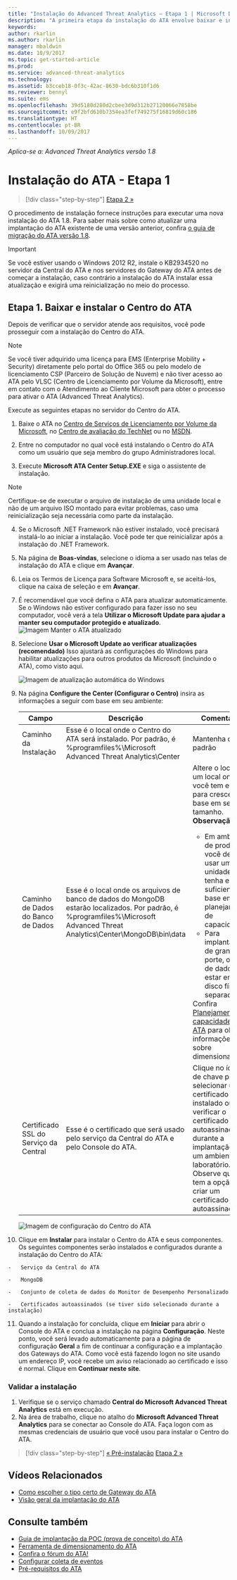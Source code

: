 ```yaml
---
title: "Instalação do Advanced Threat Analytics – Etapa 1 | Microsoft Docs"
description: "A primeira etapa da instalação do ATA envolve baixar e instalar o Centro do ATA em seu servidor escolhido."
keywords: 
author: rkarlin
ms.author: rkarlin
manager: mbaldwin
ms.date: 10/9/2017
ms.topic: get-started-article
ms.prod: 
ms.service: advanced-threat-analytics
ms.technology: 
ms.assetid: b3cceb18-0f3c-42ac-8630-bdc6b310f1d6
ms.reviewer: bennyl
ms.suite: ems
ms.openlocfilehash: 39d5180d280d2cbee3d9d312b27120066e7858be
ms.sourcegitcommit: e9f2bfd610b7354ea3fef749275f16819d60c186
ms.translationtype: HT
ms.contentlocale: pt-BR
ms.lasthandoff: 10/09/2017
---
```

*Aplica-se a: Advanced Threat Analytics versão 1.8*


# <a name="install-ata---step-1"></a>Instalação do ATA - Etapa 1

>[!div class="step-by-step"]
[Etapa 2 »](install-ata-step2.md)

O procedimento de instalação fornece instruções para executar uma nova instalação do ATA 1.8. Para saber mais sobre como atualizar uma implantação do ATA existente de uma versão anterior, confira [o guia de migração do ATA versão 1.8](ata-update-1.8-migration-guide.md).

> [!IMPORTANT] 
> Se você estiver usando o Windows 2012 R2, instale o KB2934520 no servidor da Central do ATA e nos servidores do Gateway do ATA antes de começar a instalação, caso contrário a instalação do ATA instalar essa atualização e exigirá uma reinicialização no meio do processo.

## <a name="step-1-download-and-install-the-ata-center"></a>Etapa 1. Baixar e instalar o Centro do ATA
Depois de verificar que o servidor atende aos requisitos, você pode prosseguir com a instalação do Centro do ATA.
    
> [!NOTE]
>Se você tiver adquirido uma licença para EMS (Enterprise Mobility + Security) diretamente pelo portal do Office 365 ou pelo modelo de licenciamento CSP (Parceiro de Solução de Nuvem) e não tiver acesso ao ATA pelo VLSC (Centro de Licenciamento por Volume da Microsoft), entre em contato com o Atendimento ao Cliente Microsoft para obter o processo para ativar o ATA (Advanced Threat Analytics).

Execute as seguintes etapas no servidor do Centro do ATA.

1.  Baixe o ATA no [Centro de Serviços de Licenciamento por Volume da Microsoft](https://www.microsoft.com/Licensing/servicecenter/default.aspx), no [Centro de avaliação do TechNet](http://www.microsoft.com/evalcenter/) ou no [MSDN](https://msdn.microsoft.com/subscriptions/downloads).

2.  Entre no computador no qual você está instalando o Centro do ATA como um usuário que seja membro do grupo Administradores local.

3.  Execute **Microsoft ATA Center Setup.EXE** e siga o assistente de instalação.

> [!NOTE]   
> Certifique-se de executar o arquivo de instalação de uma unidade local e não de um arquivo ISO montado para evitar problemas, caso uma reinicialização seja necessária como parte da instalação.   

4.  Se o Microsoft .NET Framework não estiver instalado, você precisará instalá-lo ao iniciar a instalação. Você pode ter que reinicializar após a instalação do .NET Framework.
5.  Na página de **Boas-vindas**, selecione o idioma a ser usado nas telas de instalação do ATA e clique em **Avançar**.

6.  Leia os Termos de Licença para Software Microsoft e, se aceitá-los, clique na caixa de seleção e em **Avançar**.

7.  É recomendável que você defina o ATA para atualizar automaticamente. Se o Windows não estiver configurado para fazer isso no seu computador, você verá a tela **Utilizar o Microsoft Update para ajudar a manter seu computador protegido e atualizado**. 
    ![Imagem Manter o ATA atualizado](media/ata_ms_update.png)

8. Selecione **Usar o Microsoft Update ao verificar atualizações (recomendado)** Isso ajustará as configurações do Windows para habilitar atualizações para outros produtos da Microsoft (incluindo o ATA), como visto aqui. 

    ![Imagem de atualização automática do Windows](media/ata_installupdatesautomatically.png)

8.  Na página **Configure the Center (Configurar o Centro)** insira as informações a seguir com base em seu ambiente:

    |Campo|Descrição|Comentários|
    |---------|---------------|------------|
    |Caminho da Instalação|Esse é o local onde o Centro do ATA será instalado. Por padrão, é %programfiles%\Microsoft Advanced Threat Analytics\Center|Mantenha o valor padrão|
    |Caminho de Dados do Banco de Dados|Esse é o local onde os arquivos de banco de dados do MongoDB estarão localizados. Por padrão, é %programfiles%\Microsoft Advanced Threat Analytics\Center\MongoDB\bin\data|Altere o local para um local onde você tem espaço para crescer com base em seu tamanho. **Observação:** <ul><li>Em ambientes de produção, você deve usar uma unidade que tenha espaço suficiente com base em um planejamento de capacidade.</li><li>Para implantações de grande porte, o banco de dados deve estar em um disco físico separado.</li></ul>Confira [Planejamento de capacidade do ATA](ata-capacity-planning.md) para obter informações sobre dimensionamento.|
    |Certificado SSL do Serviço da Central|Esse é o certificado que será usado pelo serviço da Central do ATA e pelo Console do ATA.|Clique no ícone de chave para selecionar um certificado instalado ou verificar o certificado autoassinado durante a implantação em um ambiente de laboratório. Observe que você tem a opção de criar um certificado autoassinado.|
        
    ![Imagem de configuração do Centro do ATA](media/ATA-Center-Configuration.png)

10.  Clique em **Instalar** para instalar o Centro do ATA e seus componentes.
    Os seguintes componentes serão instalados e configurados durante a instalação do Centro do ATA:

    -   Serviço da Central do ATA

    -   MongoDB

    -   Conjunto de coleta de dados do Monitor de Desempenho Personalizado

    -   Certificados autoassinados (se tiver sido selecionado durante a instalação)

11.  Quando a instalação for concluída, clique em **Iniciar** para abrir o Console do ATA e conclua a instalação na página **Configuração**.
Neste ponto, você será levado automaticamente para a página de configuração **Geral** a fim de continuar a configuração e a implantação dos Gateways do ATA.
Como você está fazendo logon no site usando um endereço IP, você recebe um aviso relacionado ao certificado e isso é normal. Clique em **Continuar neste site**.

### <a name="validate-installation"></a>Validar a instalação

1.  Verifique se o serviço chamado **Central do Microsoft Advanced Threat Analytics** está em execução.
2.  Na área de trabalho, clique no atalho do **Microsoft Advanced Threat Analytics** para se conectar ao Console do ATA. Faça logon com as mesmas credenciais de usuário que você usou para instalar o Centro do ATA.



>[!div class="step-by-step"]
[« Pré-instalação](configure-port-mirroring.md)
[Etapa 2 »](install-ata-step2.md)

## <a name="related-videos"></a>Vídeos Relacionados
- [Como escolher o tipo certo de Gateway do ATA](https://channel9.msdn.com/Shows/Microsoft-Security/ATA-Deployment-Choose-the-Right-Gateway-Type)
- [Visão geral da implantação do ATA](https://channel9.msdn.com/Shows/Microsoft-Security/Overview-of-ATA-Deployment-in-10-Minutes)


## <a name="see-also"></a>Consulte também
- [Guia de implantação da POC (prova de conceito) do ATA](http://aka.ms/atapoc)
- [Ferramenta de dimensionamento do ATA](http://aka.ms/atasizingtool)
- [Confira o fórum do ATA!](https://social.technet.microsoft.com/Forums/security/home?forum=mata)
- [Configurar coleta de eventos](configure-event-collection.md)
- [Pré-requisitos do ATA](ata-prerequisites.md)

